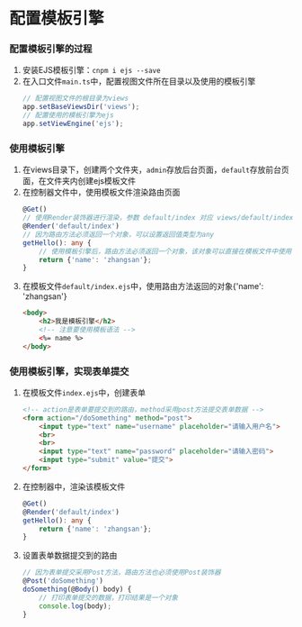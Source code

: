 # 配置模板引擎

### 配置模板引擎的过程
1.  安装EJS模板引擎：``cnpm i ejs --save``
2.  在入口文件``main.ts``中，配置视图文件所在目录以及使用的模板引擎
    ```ts
    // 配置视图文件的根目录为views
    app.setBaseViewsDir('views');
    // 配置使用的模板引擎为ejs
    app.setViewEngine('ejs');

### 使用模板引擎
1.  在views目录下，创建两个文件夹，``admin``存放后台页面，``default``存放前台页面，在文件夹内创建ejs模板文件
2.  在控制器文件中，使用模板文件渲染路由页面
    ```ts
    @Get()
    // 使用Render装饰器进行渲染，参数 default/index 对应 views/default/index.ejs 模板文件
    @Render('default/index')
    // 因为路由方法必须返回一个对象，可以设置返回值类型为any
    getHello(): any {
        // 使用模板引擎后，路由方法必须返回一个对象，该对象可以直接在模板文件中使用
        return {'name': 'zhangsan'};
    }
3.  在模板文件``default/index.ejs``中，使用路由方法返回的对象{'name': 'zhangsan'}
    ```html
    <body>
        <h2>我是模板引擎</h2>
        <!-- 注意要使用模板语法 -->
        <%= name %>
    </body>

### 使用模板引擎，实现表单提交
1.  在模板文件``index.ejs``中，创建表单
    ```html
    <!-- action是表单要提交到的路由，method采用post方法提交表单数据 -->
    <form action="/doSomething" method="post">
        <input type="text" name="username" placeholder="请输入用户名">
        <br>
        <br>
        <input type="text" name="password" placeholder="请输入密码">
        <input type="submit" value="提交">
    </form>
2.  在控制器中，渲染该模板文件
    ```ts
    @Get()
    @Render('default/index')
    getHello(): any {
        return {'name': 'zhangsan'};
    }
3.  设置表单数据提交到的路由
    ```ts
    // 因为表单提交采用Post方法，路由方法也必须使用Post装饰器
    @Post('doSomething')
    doSomething(@Body() body) {
        // 打印表单提交的数据，打印结果是一个对象
        console.log(body);
    }

### 